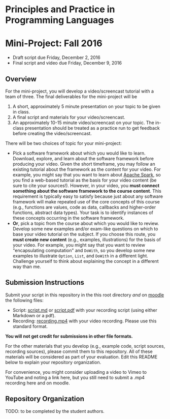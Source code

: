# Principles and Practice in Programming Languages

# Mini-Project: Fall 2016

- Draft script due Friday, December 2, 2016
- Final script and video due Friday, December 9, 2016

## Overview

For the mini-project, you will develop a video/screencast tutorial with a team of three. The final deliverables for the mini-project will be

1. A short, approximately 5 minute presentation on your topic to be given in class.
2. A final script and materials for your video/screencast.
3. An approximately 10-15 minute video/screencast on your topic. The in-class presentation should be treated as a practice run to get feedback before creating the video/screencast.

There will be two choices of topic for your mini-project:

- Pick a software framework about which you would like to learn. Download, explore, and learn about the software framework before producing your video. Given the short timeframe, you may follow an existing tutorial about the framework as the content for your video. For example, you might say that you want to learn about [Apache Spark](http://spark.apache.org/), so you find a web-based tutorial as the basis for your video content (be sure to cite your sources!). However, in your video, you **must connect something about the software framework to the course content**. This requirement is typically easy to satisfy because just about any software framework will make repeated use of the core concepts of this course (e.g., functions are values, code as data, callbacks and higher-order functions, abstract data types). Your task is to identify instances of these concepts occurring in the software framework.
- **Or**, pick a topic from the course about which you would like to review. Develop some new examples and/or exam-like questions on which to base your video tutorial on the subject. If you choose this route, you **must create new content** (e.g., examples, illustrations) for the basis of your video. For example, you might say that you want to review "encapsulating computation" and `DoWith`, so you develop some new examples to illustrate `Option`, `List`, and `DoWith` in a different light. Challenge yourself to think about explaining the concept in a different way than me.

## Submission Instructions

Submit your script in this repository in the this root directory *and* on [moodle](https://moodle.cs.colorado.edu) the following files:

- Script: [script.md](script.md) or [script.pdf](script.pdf) with your recording script (using either Markdown or a pdf).
- Recording: [recording.mp4](recording.mp4) with your video recording. Please use this standard format.

**You will not get credit for submissions in other file formats.**

For the other materials that you develop (e.g., example code, script sources, recording sources), please commit them to this repository. All of these materials will be considered as part of your evaluation. Edit this README below to explain your repository organization.

For convenience, you might consider uploading a video to Vimeo to YouTube and noting a link here, but you still need to submit a .mp4 recording here and on moodle.

## Repository Organization

TODO: to be completed by the student authors.
